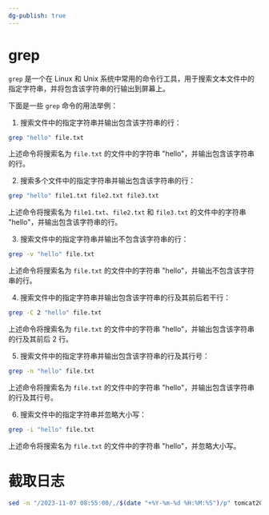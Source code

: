 ```yaml
---
dg-publish: true
---
```

# grep
`grep` 是一个在 Linux 和 Unix 系统中常用的命令行工具，用于搜索文本文件中的指定字符串，并将包含该字符串的行输出到屏幕上。

下面是一些 `grep` 命令的用法举例：

1.  搜索文件中的指定字符串并输出包含该字符串的行：
```bash
grep "hello" file.txt
```

上述命令将搜索名为 `file.txt` 的文件中的字符串 "hello"，并输出包含该字符串的行。

2.  搜索多个文件中的指定字符串并输出包含该字符串的行：
```bash
grep "hello" file1.txt file2.txt file3.txt
```

上述命令将搜索名为 `file1.txt`、`file2.txt` 和 `file3.txt` 的文件中的字符串 "hello"，并输出包含该字符串的行。

3.  搜索文件中的指定字符串并输出不包含该字符串的行：
```bash
grep -v "hello" file.txt
```

上述命令将搜索名为 `file.txt` 的文件中的字符串 "hello"，并输出不包含该字符串的行。

4.  搜索文件中的指定字符串并输出包含该字符串的行及其前后若干行：
```bash
grep -C 2 "hello" file.txt
```

上述命令将搜索名为 `file.txt` 的文件中的字符串 "hello"，并输出包含该字符串的行及其前后 2 行。

5.  搜索文件中的指定字符串并输出包含该字符串的行及其行号：
```bash
grep -n "hello" file.txt
```

上述命令将搜索名为 `file.txt` 的文件中的字符串 "hello"，并输出包含该字符串的行及其行号。

6.  搜索文件中的指定字符串并忽略大小写：
```bash
grep -i "hello" file.txt
```

上述命令将搜索名为 `file.txt` 的文件中的字符串 "hello"，并忽略大小写。

# 截取日志
```sh
sed -n "/2023-11-07 08:55:00/,/$(date "+%Y-%m-%d %H:%M:%S")/p" tomcat20231030_181534.log > log.txt
```
